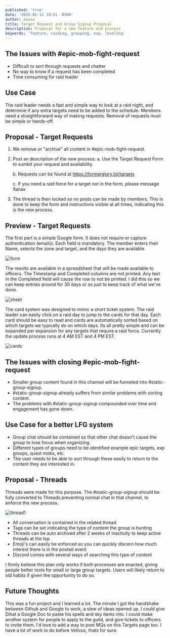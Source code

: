 ```yaml
---
published: 'true'
date: '2025-02-11 19:51 -0500'
author: Xanax
title: Target Request and Group Signup Proposal
description: Proposal for a new feature and process
keywords: 'feature, raiding, grouping, exp, leveling'
---
```

## The Issues with #epic-mob-fight-request
- Difficult to sort through requests and chatter
- No way to know if a request has been completed
- Time consuming for raid leader

## Use Case

The raid leader needs a fast and simple way to look at a raid night, and determine if any extra targets need to be added to the schedule. Members need a straightforward way of making requests. Removal of requests must be simple or hands-off.

## Proposal - Target Requests

1. We remove or "archive" all content in #epic-mob-fight-request.
2. Post an description of the new process:
	a. Use the Target Request Form to sumbit your request and availability.
    
    b. Requests can be found at https://formerglory.lol/targets
    
    c. If you need a raid force for a target not in the form, please message Xanax
    
3. The thread is then locked so no posts can be made by members. This is done to keep the form and instructions visible at all times, indicating this is the new process. 

## Preview - Target Requests

The first part is a simple Google form. It does not require or capture authentication (emails). Each field is mandatory. The member enters their Name, selects the zone and target, and the days they are available. 

![form]({{site.baseurl}}/assets/img/form.png)

The results are available in a spreadsheet that will be made available to officers. The Timestamp and Completed columns are not printed. Any text in the Completed field will cause the row to not be printed. I did this so we can keep entries around for 30 days or so just to keep track of what we've done. 

![sheet]({{site.baseurl}}/assets/img/sheet.png)

The card system was designed to mimic a short ticket system. The raid leader can easily click on a raid day to jump to the cards for that day. Each card should be easy to read and cards are automatically sorted based on which targets we typically do on which days. Its all pretty simple and can be expanded per expansion for any targets that require a raid force. Currently the update process runs at 4 AM EST and 4 PM EST. 

![cards]({{site.baseurl}}/assets/img/cards.png)

## The Issues with closing #epic-mob-fight-request
- Smaller group content found in this channel will be funneled into #static-group-signup.
- #static-group-signup already suffers from similar problems with sorting content.
- The problems with #static-group-signup compounded over time and engagement has gone down.

## Use Case for a better LFG system
- Group chat should be contained so that other chat doesn't cause the group to lose focus when organizing.
- Different types of groups need to be identified example epic targets, exp groups, quest mobs, etc.
- The user needs to be able to sort through these easily to return to the content they are interested in.

## Proposal - Threads

Threads were made for this purpose. The #static-group-signup should be fully converted to Threads preventing normal chat in that channel, to enforce the new process.

![thread1]({{site.baseurl}}/assets/img/thread1.png)

- All conversation is contained in the related thread
- Tags can be set indicating the type of content the group is hunting
- Threads can be auto archived after 2 weeks of inactivity to keep active threads at the top
- Emoji's can easily be enforced so you can quickly discern how much interest there is in the posted event
- Discord comes with several ways of searching this type of content

I firmly believe this plan only works if both processes are enacted, giving people better tools for small or large group targets. Users will likely return to old habits if given the opportunity to do so.

## Future Thoughts

This was a fun project and I learned a lot. The minute I got the handshake between Github and Google to work, a slew of ideas opened up. I could give Dihat a Google Doc to paste his spells and sky items into. I could make another system for people to apply to the guild, and give tickets to officers to invite them. I'd love to add a way to post MQs on this Targets page too. I have a lot of work to do before Velious, thats for sure.
